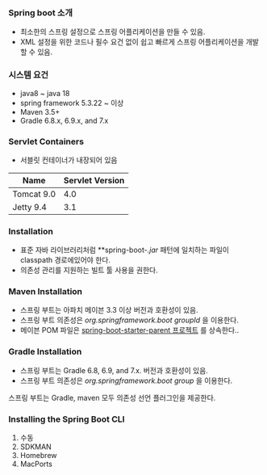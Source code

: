 ### Spring boot 소개
- 최소한의 스프링 설정으로 스프링 어플리케이션을 만들 수 있음.
- XML 설정을 위한 코드나 필수 요건 없이 쉽고 빠르게 스프링 어플리케이션을 개발할 수 있음.

### 시스템 요건
- java8 ~ java 18
- spring framework 5.3.22 ~ 이상
- Maven 3.5+
- Gradle 6.8.x, 6.9.x, and 7.x

### Servlet Containers
- 서블릿 컨테이너가 내장되어 있음

|  Name | Servlet Version|
|---|----------------|
|  Tomcat 9.0 | 4.0            |
|Jetty 9.4   | 3.1            |

### Installation

- 표준 자바 라이브러리처럼 **spring-boot-*.jar* 패턴에 일치하는 파일이 classpath 경로에있어야 한다.
- 의존성 관리를 지원하는 빌트 툴 사용을 권한다.

### Maven Installation
- 스프링 부트는 아파치 메이븐 3.3 이상 버전과 호환성이 있음.
- 스프링 부트 의존성은 *org.springframework.boot groupId* 을 이용한다. 
- 메이븐 POM 파일은 [spring-boot-starter-parent 프로젝트](https://www.baeldung.com/spring-boot-starter-parent) 를 상속한다..

### Gradle Installation
- 스프링 부트는 Gradle 6.8, 6.9, and 7.x. 버전과 호환성이 있음.
- 스프링 부트 의존성은 *org.springframework.boot group* 을 이용한다. 

스프링 부트는 Gradle, maven 모두 의존성 선언 플러그인을 제공한다.

### Installing the Spring Boot CLI
1. 수동
2. SDKMAN
3. Homebrew
4. MacPorts
